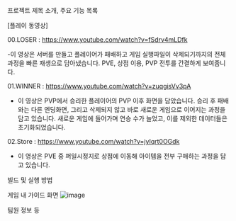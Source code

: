 프로젝트 제목 소개, 주요 기능 목록

 [플레이 동영상]

00.LOSER : https://www.youtube.com/watch?v=fSdrv4mLDfk 

-이 영상은 서버를 만들고 플레이어가 패배하고 게임 실행파일이 삭제되기까지의 전체 과정을 빠른 재생으로 담아냈습니다. 
PVE, 상점 이용, PVP 전투를 간결하게 보여줍니다.

01.WINNER : https://www.youtube.com/watch?v=zuqgisVv3pA
 - 이 영상은 PVP에서 승리한 플레이어의 PVP 이후 화면을 담았습니다. 
승리 후 패배와는 다른 엔딩화면, 그리고 삭제되지 않고 바로 새로운 게임으로 이어지는 과정을 담고 있습니다. 
새로운 게임에 들어가며 연승 수가 늘었고, 이를 제외한 데이터들은 초기화되었습니다.

02.Store : https://www.youtube.com/watch?v=jyIqrt0OGdk
- 이 영상은 PVE 중 퍼일시정지로 상점에 이동해 아이템을 전부 구매하는 과정을 담고 있습니다.


 빌드 및 실행 방법

 게임 내 가이드 화면
 ![image](https://github.com/user-attachments/assets/3e4f3dcd-e9aa-4023-b1fe-6aa4105ecdc5)



 팀원 정보 등
